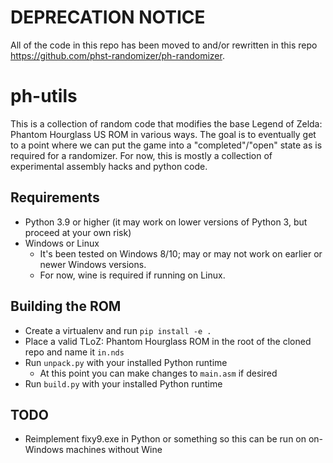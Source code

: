 # DEPRECATION NOTICE

All of the code in this repo has been moved to and/or rewritten in this repo https://github.com/phst-randomizer/ph-randomizer.

# ph-utils

This is a collection of random code that modifies the base Legend of Zelda: Phantom Hourglass US ROM in various ways.
The goal is to eventually get to a point where we can put the game into a "completed"/"open" state as is required
for a randomizer. For now, this is mostly a collection of experimental assembly hacks and python code.

## Requirements
- Python 3.9 or higher (it may work on lower versions of Python 3, but proceed at your own risk)
- Windows or Linux
  - It's been tested on Windows 8/10; may or may not work on earlier or newer Windows versions.
  - For now, wine is required if running on Linux.

## Building the ROM

- Create a virtualenv and run `pip install -e .`
- Place a valid TLoZ: Phantom Hourglass ROM in the root of the cloned repo and name it `in.nds`
- Run `unpack.py` with your installed Python runtime
  - At this point you can make changes to `main.asm` if desired
- Run `build.py` with your installed Python runtime

## TODO

- Reimplement fixy9.exe in Python or something so this can be run on on-Windows machines without Wine
